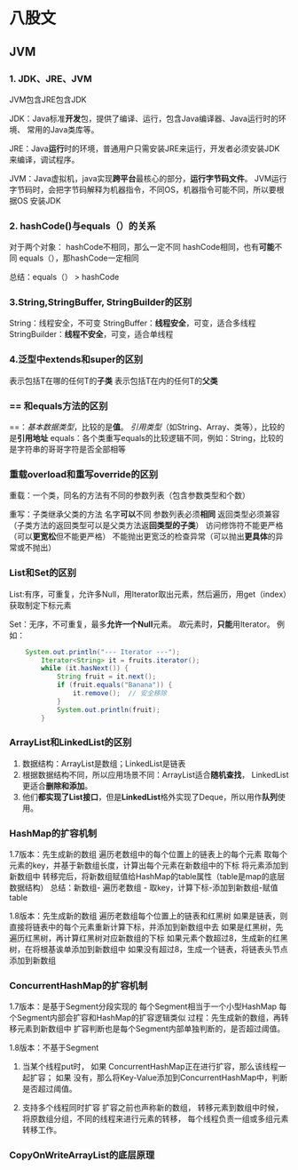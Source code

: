 # 八股文 

## JVM

### 1. JDK、JRE、JVM

JVM包含JRE包含JDK

JDK：Java标准**开发**包，提供了编译、运行，包含Java编译器、Java运行时的环境、
常用的Java类库等。

JRE：Java**运行**时的环境，普通用户只需安装JRE来运行，开发者必须安装JDK
来编译，调试程序。

JVM：Java虚拟机，java实现**跨平台**最核心的部分，**运行字节码文件**。
JVM运行字节码时，会把字节码解释为机器指令，不同OS，机器指令可能不同，所以要根据OS
安装JDK

### 2. hashCode()与equals（）的关系
对于两个对象：
hashCode不相同，那么一定不同
hashCode相同，也有**可能**不同
equals（），那hashCode一定相同

总结：equals（） > hashCode

### 3.String,StringBuffer, StringBuilder的区别

String：线程安全，不可变
StringBuffer：**线程安全**，可变，适合多线程
StringBuilder：**线程不安全**，可变，适合单线程

### 4.泛型中extends和super的区别
<extends T>表示包括T在哪的任何T的**子类**
<super T>表示包括T在内的任何T的**父类**

### == 和equals方法的区别
==：_基本数据类型_，比较的是**值**。
   _引用类型_（如String、Array、类等），比较的是**引用地址**
equals：各个类重写equals的比较逻辑不同，例如：String，比较的是字符串的哥哥字符是否全部相等

### 重载overload和重写override的区别
重载：一个类，同名的方法有不同的参数列表（包含参数类型和个数）

重写：子类继承父类的方法
     名字**可以**不同
     参数列表必须**相同**
     返回类型必须兼容（子类方法的返回类型可以是父类方法返**回类型的子类**）
     访问修饰符不能更严格（可以**更宽松**但不能更严格）
     不能抛出更宽泛的检查异常（可以抛出**更具体**的异常或不抛出）

### List和Set的区别

List:有序，可重复，允许多Null，用Iterator取出元素，然后遍历，用get（index）获取制定下标元素

Set：无序，不可重复，最多**允许一个Null**元素。
    *取*元素时，**只能**用Iterator。
例如： 
``` Java 
    System.out.println("--- Iterator ---");
        Iterator<String> it = fruits.iterator();
        while (it.hasNext()) {
            String fruit = it.next();
            if (fruit.equals("Banana")) {
                it.remove();  // 安全移除
            }
            System.out.println(fruit);
        }
```

### ArrayList和LinkedList的区别
1. 数据结构：ArrayList是数组；LinkedList是链表
2. 根据数据结构不同，所以应用场景不同：ArrayList适合**随机查找**，
   LinkedList更适合**删除和添加**。
3. 他们**都实现了List接口**，但是**LinkedList**格外实现了Deque，所以用作**队列**使用。



### HashMap的扩容机制
1.7版本：先生成新的数组
        遍历老数组中的每个位置上的链表上的每个元素
        取每个元素的key，并基于新数组长度，计算出每个元素在新数组中的下标
        将元素添加到新数组中
        转移完后，将新数组赋值给HashMap的table属性（table是map的底层数据结构）
总结：新数组- 遍历老数组 - 取key，计算下标-添加到新数组-赋值table

1.8版本：先生成新的数组
        遍历老数组每个位置上的链表和红黑树
        如果是链表，则直接将链表中的每个元素重新计算下标，并添加到新数组中去
        如果是红黑树，先遍历红黑树，再计算红黑树对应新数组的下标
            如果元素个数超过8，生成新的红黑树，在将根基诶单添加到新数组中
            如果没有超过8，生成一个链表，将链表头节点添加到新数组



### ConcurrentHashMap的扩容机制
1.7版本：是基于Segment分段实现的
        每个Segment相当于一个小型HashMap
        每个Segment内部会扩容和HashMap的扩容逻辑类似
        过程：先生成新的数组，再转移元素到新数组中
             扩容判断也是每个Segment内部单独判断的，是否超过阈值。

1.8版本：不基于Segment
1. 当某个线程put时，
     如果 ConcurrentHashMap正在进行扩容，那么该线程一起扩容；
     如果 没有，那么将Key-Value添加到ConcurrentHashMap中，判断是否超过阈值。
   
2. 支持多个线程同时扩容
   扩容之前也声称新的数组，
   转移元素到数组中时候，将原数组分组，不同的线程来进行元素的转移，
   每个线程负责一组或多组元素转移工作。

### CopyOnWriteArrayList的底层原理








